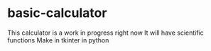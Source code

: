 # basic-calculator

This calculator is a work in progress right now 
It will have scientific functions
Make in tkinter in python



